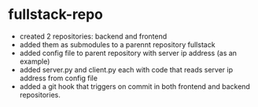# fullstack-repo

- created 2 repositories: backend and frontend
- added them as submodules to a parennt repository fullstack
- added config file to parent repository with server ip address (as an example)
- added server.py and client.py each with code that reads server ip address from config file
- added a git hook that triggers on commit in both frontend and backend repositories.
